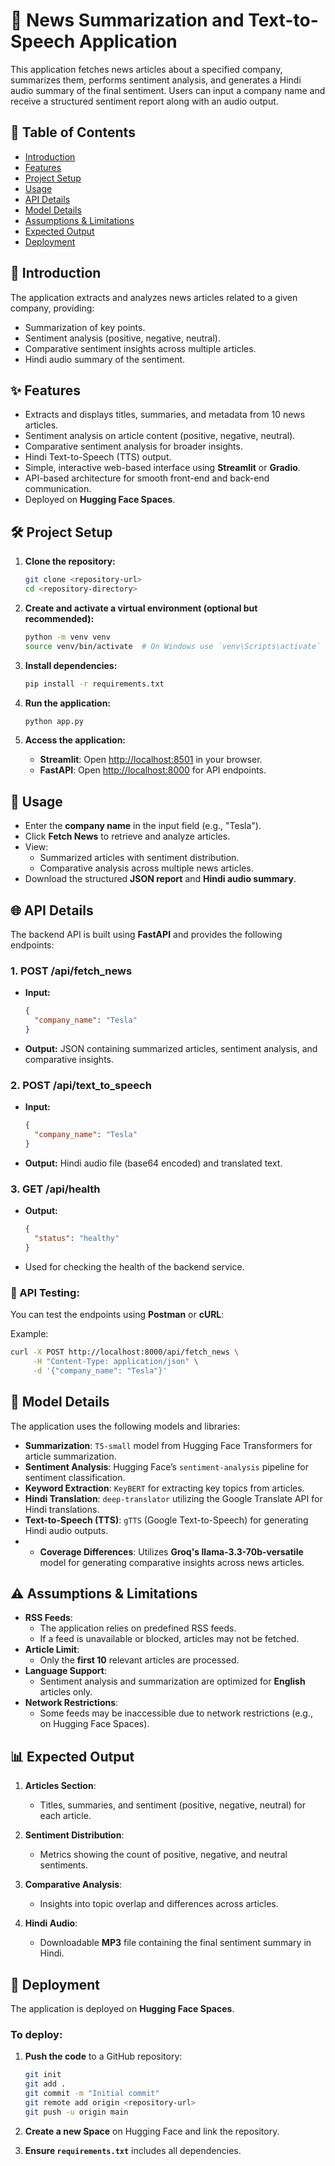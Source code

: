 
# 📰 News Summarization and Text-to-Speech Application

This application fetches news articles about a specified company, summarizes them, performs sentiment analysis, and generates a Hindi audio summary of the final sentiment. Users can input a company name and receive a structured sentiment report along with an audio output.

## 📑 Table of Contents
- [Introduction](#-introduction)
- [Features](#-features)
- [Project Setup](#-project-setup)
- [Usage](#-usage)
- [API Details](#-api-details)
- [Model Details](#-model-details)
- [Assumptions & Limitations](#-assumptions--limitations)
- [Expected Output](#-expected-output)
- [Deployment](#-deployment)


## 📖 Introduction

The application extracts and analyzes news articles related to a given company, providing:

- Summarization of key points.
- Sentiment analysis (positive, negative, neutral).
- Comparative sentiment insights across multiple articles.
- Hindi audio summary of the sentiment.

## ✨ Features

- Extracts and displays titles, summaries, and metadata from 10 news articles.
- Sentiment analysis on article content (positive, negative, neutral).
- Comparative sentiment analysis for broader insights.
- Hindi Text-to-Speech (TTS) output.
- Simple, interactive web-based interface using **Streamlit** or **Gradio**.
- API-based architecture for smooth front-end and back-end communication.
- Deployed on **Hugging Face Spaces**.

## 🛠️ Project Setup

1. **Clone the repository:**
   ```bash
   git clone <repository-url>
   cd <repository-directory>
   ```

2. **Create and activate a virtual environment (optional but recommended):**
   ```bash
   python -m venv venv
   source venv/bin/activate  # On Windows use `venv\Scripts\activate`
   ```

3. **Install dependencies:**
   ```bash
   pip install -r requirements.txt
   ```

4. **Run the application:**
   ```bash
   python app.py
   ```

5. **Access the application:**
   - **Streamlit**: Open [http://localhost:8501](http://localhost:8501) in your browser.
   - **FastAPI**: Open [http://localhost:8000](http://localhost:8000) for API endpoints.

## 🚀 Usage

- Enter the **company name** in the input field (e.g., "Tesla").
- Click **Fetch News** to retrieve and analyze articles.
- View:
  - Summarized articles with sentiment distribution.
  - Comparative analysis across multiple news articles.
- Download the structured **JSON report** and **Hindi audio summary**.

## 🌐 API Details

The backend API is built using **FastAPI** and provides the following endpoints:

### 1. **POST /api/fetch_news**
- **Input:**
  ```json
  {
    "company_name": "Tesla"
  }
  ```
- **Output:** JSON containing summarized articles, sentiment analysis, and comparative insights.
  
### 2. **POST /api/text_to_speech**
- **Input:**
  ```json
  {
    "company_name": "Tesla"
  }
  ```
- **Output:** Hindi audio file (base64 encoded) and translated text.

### 3. **GET /api/health**
- **Output:**
  ```json
  {
    "status": "healthy"
  }
  ```
- Used for checking the health of the backend service.

### 🧪 API Testing:
You can test the endpoints using **Postman** or **cURL**:

Example:
```bash
curl -X POST http://localhost:8000/api/fetch_news \
     -H "Content-Type: application/json" \
     -d '{"company_name": "Tesla"}'
```

## 🤖 Model Details

The application uses the following models and libraries:

- **Summarization**: `T5-small` model from Hugging Face Transformers for article summarization.
- **Sentiment Analysis**: Hugging Face’s `sentiment-analysis` pipeline for sentiment classification.
- **Keyword Extraction**: `KeyBERT` for extracting key topics from articles.
- **Hindi Translation**: `deep-translator` utilizing the Google Translate API for Hindi translations.
- **Text-to-Speech (TTS)**: `gTTS` (Google Text-to-Speech) for generating Hindi audio outputs.
- - **Coverage Differences**: Utilizes **Groq's llama-3.3-70b-versatile** model for generating comparative insights across news articles.

## ⚠️ Assumptions & Limitations

- **RSS Feeds**:
  - The application relies on predefined RSS feeds.
  - If a feed is unavailable or blocked, articles may not be fetched.
- **Article Limit**:
  - Only the **first 10** relevant articles are processed.
- **Language Support**:
  - Sentiment analysis and summarization are optimized for **English** articles only.
- **Network Restrictions**:
  - Some feeds may be inaccessible due to network restrictions (e.g., on Hugging Face Spaces).

## 📊 Expected Output

1. **Articles Section**:
   - Titles, summaries, and sentiment (positive, negative, neutral) for each article.

2. **Sentiment Distribution**:
   - Metrics showing the count of positive, negative, and neutral sentiments.

3. **Comparative Analysis**:
   - Insights into topic overlap and differences across articles.

4. **Hindi Audio**:
   - Downloadable **MP3** file containing the final sentiment summary in Hindi.


## 🚀 Deployment

The application is deployed on **Hugging Face Spaces**.

### To deploy:

1. **Push the code** to a GitHub repository:
   ```bash
   git init
   git add .
   git commit -m "Initial commit"
   git remote add origin <repository-url>
   git push -u origin main
   ```

2. **Create a new Space** on Hugging Face and link the repository.


3. **Ensure `requirements.txt`** includes all dependencies.



